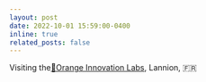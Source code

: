 ```yaml
---
layout: post
date: 2022-10-01 15:59:00-0400
inline: true
related_posts: false
---
```


Visiting the<a href="https://www.orange-business.com/en/corporate/innovation-is-what-drives-us">🍊Orange Innovation Labs</a>, Lannion,  🇫🇷